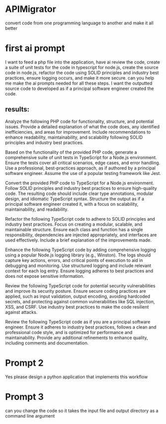 # APIMigrator
convert code from one programming language to another and make it all better

# first ai prompt
I want to feed a php file into the application, have ai review the code, create a suite of unit tests for the code in typescript for node.js, create the source code in node.js, refactor the code using SOLID principles and industry best practices, ensure logging occurs, and make it more secure. can you help me make the ai prompts needed for all these steps. I want the outputted source code to developed as if a principal software engineer created the code. 

## results:
Analyze the following PHP code for functionality, structure, and potential issues. Provide a detailed explanation of what the code does, any identified inefficiencies, and areas for improvement. Include recommendations to enhance readability, maintainability, and scalability following SOLID principles and industry best practices.

Based on the functionality of the provided PHP code, generate a comprehensive suite of unit tests in TypeScript for a Node.js environment. Ensure the tests cover all critical scenarios, edge cases, and error handling. Use a professional, best-practices approach, as if authored by a principal software engineer. Assume the use of a popular testing framework like Jest.

Convert the provided PHP code to TypeScript for a Node.js environment. Follow SOLID principles and industry best practices to ensure high-quality code. The resulting code should include clear type annotations, modular design, and idiomatic TypeScript syntax. Structure the output as if a principal software engineer created it, with a focus on scalability, maintainability, and readability.

Refactor the following TypeScript code to adhere to SOLID principles and industry best practices. Focus on creating a modular, scalable, and maintainable structure. Ensure each class and function has a single responsibility, dependencies are injected appropriately, and interfaces are used effectively. Include a brief explanation of the improvements made.

Enhance the following TypeScript code by adding comprehensive logging using a popular Node.js logging library (e.g., Winston). The logs should capture key actions, errors, and critical points of execution to aid in debugging and monitoring. Use structured logging and include relevant context for each log entry. Ensure logging adheres to best practices and does not expose sensitive information.

Review the following TypeScript code for potential security vulnerabilities and improve its security posture. Ensure secure coding practices are applied, such as input validation, output encoding, avoiding hardcoded secrets, and protecting against common vulnerabilities like SQL injection, XSS, and CSRF. Use industry best practices to make the code resilient against attacks.

Review the following TypeScript code as if you are a principal software engineer. Ensure it adheres to industry best practices, follows a clean and professional code style, and is optimized for performance and maintainability. Provide any additional refinements to enhance quality, including comments and documentation.


# Prompt 2
Yes please design a python application that implements this workflow

# Prompt 3
can you change the code so it takes the input file and output directory as a command line argument
